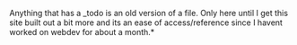 Anything that has a _todo  is an old version of a file. Only here until I get this site built out a bit more and its an ease of access/reference since I havent worked on webdev for about a month.*